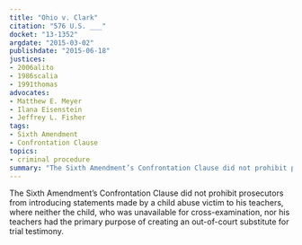 ```yaml
---
title: "Ohio v. Clark"
citation: "576 U.S. ___"
docket: "13-1352"
argdate: "2015-03-02"
publishdate: "2015-06-18"
justices:
- 2006alito
- 1986scalia
- 1991thomas
advocates:
- Matthew E. Meyer
- Ilana Eisenstein
- Jeffrey L. Fisher
tags:
- Sixth Amendment
- Confrontation Clause
topics:
- criminal procedure
summary: "The Sixth Amendment’s Confrontation Clause did not prohibit prosecutors from introducing statements made by a child abuse victim to his teachers, where neither the child, who was unavailable for cross-examination, nor his teachers had the primary purpose of creating an out-of-court substitute for trial testimony."
---
```

The Sixth Amendment’s Confrontation Clause did not prohibit prosecutors from introducing statements made by a child abuse victim to his teachers, where neither the child, who was unavailable for cross-examination, nor his teachers had the primary purpose of creating an out-of-court substitute for trial testimony.
